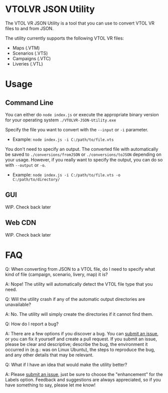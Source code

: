 ﻿# VTOLVR JSON Utility
The VTOL VR JSON Utility is a tool that you can use to convert VTOL VR files to and from JSON.

The utility currently supports the following VTOL VR files:
- Maps (.VTM)
- Scenarios (.VTS)
- Campaigns (.VTC)
- Liveries (.VTL)

# Usage
## Command Line
You can either do `node index.js` or execute the appropriate binary version for your operating system `./VTOLVR-JSON-Utility.exe`

Specify the file you want to convert with the `--input` or `-i` parameter. 
- Example: `node index.js -i C:/path/to/file.vts`

You don't need to specify an output. The converted file with automatically be saved to `./conversions/fromJSON` or `./conversions/toJSON` depending on your usage. However, if you really want to specify the output, you can do so with `--output` or `-o`. 
- Example: `node index.js -i C:/path/to/file.vts -o C:/path/to/directory/`

## GUI
WIP. Check back later

## Web CDN
WIP. Check back later

# FAQ
Q: When converting from JSON to a VTOL file, do I need to specify what kind of file (campaign, scenario, livery, map) it is?

A: Nope! The utility will automatically detect the VTOL file type that you need.

Q: Will the utility crash if any of the automatic output directories are unavailable?

A: No. The utility will simply create the directories if it cannot find them.

Q: How do I report a bug?

A: There are a few options if you discover a bug. You can [submit an issue](https://github.com/JosephKY/VTOLVRJSON/issues), or you can fix it yourself and create a pull request. If you submit an issue, please be clear and descriptive; describe the bug, the environment it occurred in (e.g.: was on Linux Ubuntu), the steps to reproduce the bug, and any other details that may be relevant.

Q: What if I have an idea that would make the utility better?

A: Please [submit an issue](https://github.com/JosephKY/VTOLVRJSON/issues), just be sure to choose the "enhancement" for the Labels option. Feedback and suggestions are always appreciated, so if you have something to say, please let me know!


